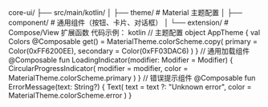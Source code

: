 core-ui/
├── src/main/kotlin/
│   ├── theme/            # Material 主题配置
│   ├── component/        # 通用组件（按钮、卡片、对话框）
│   └── extension/        # Compose/View 扩展函数
代码示例：
kotlin
// 主题配置
object AppTheme {
val Colors
@Composable get() = MaterialTheme.colorScheme.copy(
primary = Color(0xFF6200EE),
secondary = Color(0xFF03DAC6)
)
}
// 通用加载组件
@Composable
fun LoadingIndicator(modifier: Modifier = Modifier) {
CircularProgressIndicator(
modifier = modifier,
color = MaterialTheme.colorScheme.primary
)
}
// 错误提示组件
@Composable
fun ErrorMessage(text: String?) {
Text(
text = text ?: "Unknown error",
color = MaterialTheme.colorScheme.error
)
}